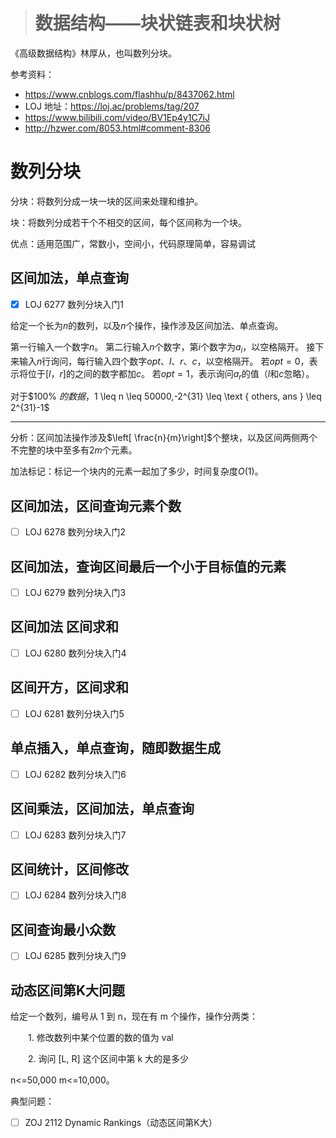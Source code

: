 > # 数据结构——块状链表和块状树

《高级数据结构》林厚从，也叫数列分块。

参考资料：

* <https://www.cnblogs.com/flashhu/p/8437062.html>
* LOJ 地址：<https://loj.ac/problems/tag/207>
* https://www.bilibili.com/video/BV1Ep4y1C7iJ
* http://hzwer.com/8053.html#comment-8306

# 数列分块

分块：将数列分成一块一块的区间来处理和维护。

块：将数列分成若干个不相交的区间，每个区间称为一个块。

优点：适用范围广，常数小，空间小，代码原理简单，容易调试

## 区间加法，单点查询

- [x] LOJ 6277 数列分块入门1

给定一个长为$n$的数列，以及$n$个操作，操作涉及区间加法、单点查询。

第一行输入一个数字$n$。
第二行输入$n$个数字，第$i$个数字为$a_i$，以空格隔开。
接下来输入$n$行询问，每行输入四个数字$opt$、$l$、$r$、$c$，以空格隔开。
若$opt=0$，表示将位于$[l，r]$的之间的数字都加$c$。
若$opt=1$，表示询问$a_r$的值（$l$和$c$忽略）。

对于$100\% $的数据，$1 \leq n \leq 50000,-2^{31} \leq \text { others, ans } \leq 2^{31}-1$

----

分析：区间加法操作涉及$\left[ \frac{n}{m}\right]$个整块，以及区间两侧两个不完整的块中至多有$2m$个元素。

加法标记：标记一个块内的元素一起加了多少，时间复杂度$O(1)$。











## 区间加法，区间查询元素个数

- [ ] LOJ 6278 数列分块入门2



## 区间加法，查询区间最后一个小于目标值的元素

- [ ] LOJ 6279 数列分块入门3

## 区间加法 区间求和

- [ ] LOJ 6280 数列分块入门4

## 区间开方，区间求和

- [ ] LOJ 6281 数列分块入门5

## 单点插入，单点查询，随即数据生成

- [ ] LOJ 6282 数列分块入门6

## 区间乘法，区间加法，单点查询

- [ ] LOJ 6283 数列分块入门7

## 区间统计，区间修改

- [ ] LOJ 6284 数列分块入门8

## 区间查询最小众数

- [ ] LOJ 6285 数列分块入门9





## 动态区间第K大问题

给定一个数列，编号从 1 到 n，现在有 m 个操作，操作分两类：

　　1. 修改数列中某个位置的数的值为 val

　　2. 询问 [L, R] 这个区间中第 k 大的是多少

n<=50,000  m<=10,000。





典型问题：

- [ ]  ZOJ 2112 Dynamic Rankings（动态区间第K大）